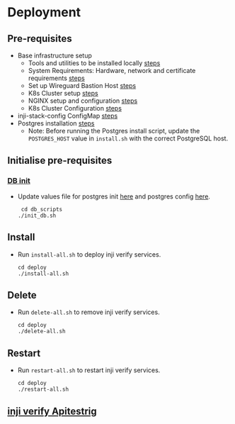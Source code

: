 # Deployment

## Pre-requisites
* Base infrastructure setup
  * Tools and utilities to be installed locally [steps](https://docs.inji.io/readme/setup/deploy#tools-and-utilities)
  * System Requirements: Hardware, network and certificate requirements [steps](https://docs.inji.io/readme/setup/deploy#system-requirements)
  * Set up Wireguard Bastion Host [steps](https://docs.inji.io/readme/setup/deploy#wireguard)
  * K8s Cluster setup [steps](https://docs.inji.io/readme/setup/deploy#k8-cluster-setup)
  * NGINX setup and configuration [steps](https://docs.inji.io/readme/setup/deploy#nginx-for-inji-k8-cluster)
  * K8s Cluster Configuration [steps](https://docs.inji.io/readme/setup/deploy#k8-cluster-configuration)
* inji-stack-config ConfigMap [steps](https://docs.inji.io/readme/setup/deploy#pre-requisites)
* Postgres installation [steps](https://github.com/mosip/mosip-infra/tree/v1.2.0.2/deployment/v3/external/postgres)
  * Note: Before running the Postgres install script, update the `POSTGRES_HOST` value in `install.sh` with the correct PostgreSQL host.

## Initialise pre-requisites
### [DB init](../db_scripts)
* Update values file for postgres init [here](../db_scripts/init_values.yaml) and postgres config [here](../db_scripts/postgres-config.yaml).
  ```
   cd db_scripts
  ./init_db.sh
  ```
  
## Install
* Run `install-all.sh` to deploy inji verify services.
  ```
  cd deploy
  ./install-all.sh
  ```

## Delete
* Run `delete-all.sh` to remove inji verify services.
  ```
  cd deploy
  ./delete-all.sh
  ```

## Restart
* Run `restart-all.sh` to restart inji verify services.
  ```
  cd deploy
  ./restart-all.sh
  ```
## [inji verify Apitestrig](injiverify-apitestrig)